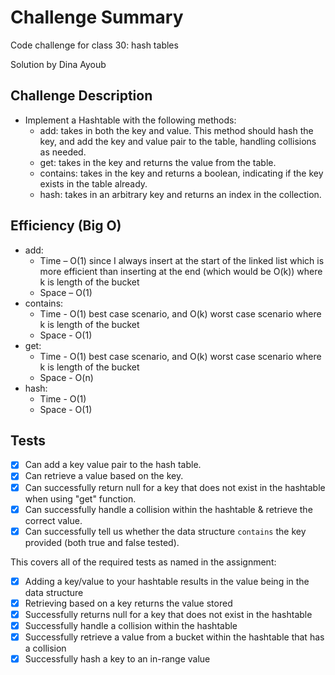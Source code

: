 # Challenge Summary

Code challenge for class 30: hash tables

Solution by Dina Ayoub

## Challenge Description

* Implement a Hashtable with the following methods:
  * add: takes in both the key and value. This method should hash the key, and add the key and value pair to the table, handling collisions as needed.
  * get: takes in the key and returns the value from the table.
  * contains: takes in the key and returns a boolean, indicating if the key exists in the table already.
  * hash: takes in an arbitrary key and returns an index in the collection.

## Efficiency (Big O)

* add:
  * Time –  O(1) since I always insert at the start of the linked list which is more efficient than inserting at the end (which would be O(k)) where k is length of the bucket
  * Space – O(1)
* contains:
  * Time - O(1) best case scenario, and O(k) worst case scenario where k is length of the bucket
  * Space - O(1)
* get:
  * Time - O(1) best case scenario, and O(k) worst case scenario where k is length of the bucket
  * Space - O(n)
* hash:
  * Time - O(1)
  * Space - O(1)

## Tests

* [x] Can add a key value pair to the hash table.
* [x] Can retrieve a value based on the key.
* [x] Can successfully return null for a key that does not exist in the hashtable when using "get" function.
* [x] Can successfully handle a collision within the hashtable & retrieve the correct value.
* [x] Can successfully tell us whether the data structure `contains` the key provided (both true and false tested).

This covers all of the required tests as named in the assignment:

* [x] Adding a key/value to your hashtable results in the value being in the data structure
* [x] Retrieving based on a key returns the value stored
* [x] Successfully returns null for a key that does not exist in the hashtable
* [x] Successfully handle a collision within the hashtable
* [x] Successfully retrieve a value from a bucket within the hashtable that has a collision
* [x] Successfully hash a key to an in-range value

